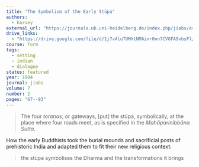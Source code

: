 ```yaml
---
title: "The Symbolism of the Early Stūpa"
authors:
  - harvey
external_url: "https://journals.ub.uni-heidelberg.de/index.php/jiabs/article/download/8633/2540/"
drive_links:
  - "https://drive.google.com/file/d/1j7vAluTUMXtNMAixr0nn7CVGFA9vbsFl/view?usp=drivesdk"
course: form
tags:
  - setting
  - indian
  - dialogue
status: featured
year: 1984
journal: jiabs
volume: 7
number: 2
pages: "67--93"
---
```


> The four *toraṇas*, or gateways, [put] the stūpa, symbolically, at the place where four roads meet, as is specified in the *Mahāparinibbāna Sutta*.

How the early Buddhists took the burial mounds and sacrificial posts of prehistoric India and adapted them to fit their new religious context:

> the stūpa symbolises the Dharma and the transformations it brings
